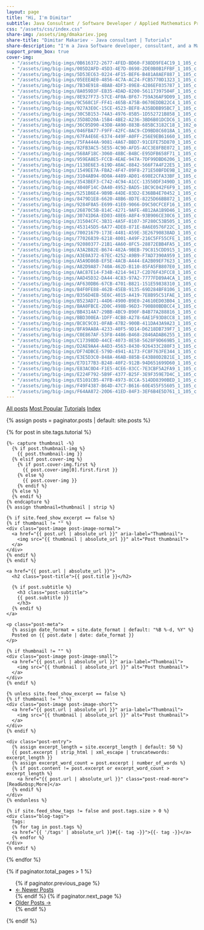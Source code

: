 ```yaml
---
layout: page
title: "Hi, I'm Dimitar"
subtitle: Java Consultant / Software Developer / Applied Mathematics Practitioner  
css: "/assets/css/index.css"
share-img: /assets/img/dmakariev.jpeg
share-title: "Dimitar Makariev - Java consultant | Tutorials"
share-description: "I'm a Java Software developer, consultant, and a Master of Science in Applied Mathematics from Sofia University. I have been professionally writing software since 1999."
support_promo_box: true
cover-img:
  - "/assets/img/big-imgs/0B616372-2677-4FED-BD60-F38DD9FE4C19_1_105_c.jpeg" : ""
  - "/assets/img/big-imgs/005D2AFD-45D3-4E7D-8698-2DE0B0B1FFBF_1_105_c.jpeg" : ""
  - "/assets/img/big-imgs/5D53EC63-0224-4F15-BEF6-B481A8AEF887_1_105_c.jpeg" : ""
  - "/assets/img/big-imgs/05EEEAE0-4856-4C7A-AC24-FCB5770D1323_1_105_c.jpeg" : ""
  - "/assets/img/big-imgs/7B34E918-4BA8-4DF3-89E8-4286EF035787_1_105_c.jpeg" : ""
  - "/assets/img/big-imgs/8A059D3F-EB35-4DAD-8200-56117397504F_1_105_c.jpeg" : ""
  - "/assets/img/big-imgs/8E927F73-57CE-4F0A-BF67-759A36AF9D09_1_105_c.jpeg" : ""
  - "/assets/img/big-imgs/9C568C1F-FF41-465B-A75B-0670EDDB22C4_1_105_c.jpeg" : "" 
  - "/assets/img/big-imgs/027A3E0C-15CE-4523-BEF8-A35BDBB95BC7_1_105_c.jpeg" : ""
  - "/assets/img/big-imgs/30C5B153-74A3-4976-85B5-1D552721B858_1_105_c.jpeg" : ""
  - "/assets/img/big-imgs/35D8D20A-15B4-4BE2-A236-3BD6B01DCDC6_1_105_c.jpeg" : ""
  - "/assets/img/big-imgs/36C05D90-43D8-4A90-883B-685BC3182C18_1_102_o.jpeg" : ""
  - "/assets/img/big-imgs/046FBA77-F9FF-42FC-8AC9-CD9BD8C6018A_1_105_c.jpeg" : ""
  - "/assets/img/big-imgs/67FA4E6E-6374-449F-A0FF-256E9EB61660_1_105_c.jpeg" : ""
  - "/assets/img/big-imgs/75FA444A-9081-4A67-BBD7-91CEFE75D870_1_105_c.jpeg" : ""
  - "/assets/img/big-imgs/82FB3AC5-5E55-4C90-AFD5-ACC3E8FBE072_1_105_c.jpeg" : ""
  - "/assets/img/big-imgs/568AF18C-3060-48BC-B4BC-E95DFB658F71_1_105_c.jpeg" : "" 
  - "/assets/img/big-imgs/959EA8E5-FCCB-4EAE-947A-7DF99DBD6206_1_105_c.jpeg" : ""
  - "/assets/img/big-imgs/1138E6E3-619D-40AC-8842-566F7A4F22E5_1_105_c.jpeg" : ""  
  - "/assets/img/big-imgs/1549EE7A-FBA2-4F47-89F8-271E50BFDE9B_1_102_o.jpeg" : ""  
  - "/assets/img/big-imgs/3104AB94-0D0A-4489-AD01-698E2CFA33BF_1_105_c.jpeg" : ""  
  - "/assets/img/big-imgs/3543BEF3-C742-4C94-A1CC-13550DF3490D_1_105_c.jpeg" : ""  
  - "/assets/img/big-imgs/4040F14C-DA40-4952-BAD5-1BC9C042F6F9_1_105_c.jpeg" : ""  
  - "/assets/img/big-imgs/5251B6E4-9B9B-44DE-83D2-E36BB4E70452_1_105_c.jpeg" : ""  
  - "/assets/img/big-imgs/8479D1E8-6620-48B6-8D7E-8225D66BB872_1_105_c.jpeg" : ""  
  - "/assets/img/big-imgs/9284F8A5-E699-41E0-9066-D9C50CFCEF16_1_105_c.jpeg" : ""  
  - "/assets/img/big-imgs/26870C5B-814C-4271-9AFE-4B12AA1B9D46_1_105_c.jpeg" : ""
  - "/assets/img/big-imgs/30741D6A-ED03-48E6-A8F4-93B906CE30C6_1_105_c.jpeg" : ""  
  - "/assets/img/big-imgs/31504CFC-3B31-4A5F-8107-3F280C53B505_1_105_c.jpeg" : ""  
  - "/assets/img/big-imgs/453145D5-6A77-4DE8-871E-8A6E0576F22C_1_105_c.jpeg" : ""  
  - "/assets/img/big-imgs/70021679-173E-4481-A59E-3E26790838AD_1_105_c.jpeg" : ""  
  - "/assets/img/big-imgs/77026839-6218-4001-A49F-216C5FF55CFE_1_105_c.jpeg" : ""
  - "/assets/img/big-imgs/92080377-21B1-4A60-8FC5-28872EBB4FA5_1_105_c.jpeg" : ""  
  - "/assets/img/big-imgs/A3A2B82E-B674-482A-9BEB-79C815CDD915_1_105_c.jpeg" : ""  
  - "/assets/img/big-imgs/A3E0A372-67EC-4252-A9B9-F7AD7390A959_1_105_c.jpeg" : ""  
  - "/assets/img/big-imgs/A5A9D86B-EF5E-4ACB-A444-EA2B09EF7623_1_105_c.jpeg" : ""  
  - "/assets/img/big-imgs/A82D9A87-740A-462D-B110-85FA5FB807E0_1_105_c.jpeg" : ""
  - "/assets/img/big-imgs/AAC87E14-F34B-4214-9417-C2D76F43FCC8_1_105_c.jpeg" : ""  
  - "/assets/img/big-imgs/AAD45D32-DA44-4C83-97A2-7777FD89A4CA_1_105_c.jpeg" : ""  
  - "/assets/img/big-imgs/AF630DB6-67CB-4701-B821-151E59838310_1_105_c.jpeg" : ""  
  - "/assets/img/big-imgs/B4F0FE88-462B-45EB-9135-69D284BF8106_1_105_c.jpeg" : ""  
  - "/assets/img/big-imgs/B356D4EB-5E6C-4015-A419-7E8B95C51FAE_1_105_c.jpeg" : ""  
  - "/assets/img/big-imgs/B523AD71-44D6-4900-B9E0-24610ED03B04_1_105_c.jpeg" : ""  
  - "/assets/img/big-imgs/BAA0FBCE-2D0C-498B-96D3-790B80BDBCC4_1_105_c.jpeg" : ""  
  - "/assets/img/big-imgs/BB4314A7-29BB-4BC9-B90F-B4B77A288816_1_105_c.jpeg" : ""  
  - "/assets/img/big-imgs/BBD300EA-1DFF-4CB8-A278-6AE1F93D8CC8_1_105_c.jpeg" : ""
  - "/assets/img/big-imgs/BC8C9C01-0FAB-47B2-900B-411DA43A9A23_1_105_c.jpeg" : ""  
  - "/assets/img/big-imgs/BFA9AA8A-4233-40F5-9D14-D6218DB739F7_1_105_c.jpeg" : ""  
  - "/assets/img/big-imgs/C0E867AF-53F8-4486-B468-2846ADAB6255_1_105_c.jpeg" : ""  
  - "/assets/img/big-imgs/C17398DD-44CE-4073-8E58-5628F9D669B5_1_105_c.jpeg" : ""  
  - "/assets/img/big-imgs/D2AE9AA4-A4D3-4563-8430-926433C280F3_1_105_c.jpeg" : ""  
  - "/assets/img/big-imgs/DF74DBCE-579D-4941-A173-FC8F763FE344_1_105_c.jpeg" : ""  
  - "/assets/img/big-imgs/E3E5D3C0-848A-46AB-885B-E43B80D2B21E_1_105_c.jpeg" : ""  
  - "/assets/img/big-imgs/E7D177B3-B248-40F2-912B-94D651699D60_1_105_c.jpeg" : ""  
  - "/assets/img/big-imgs/E83AC0D4-F1E5-4CE6-83CC-7E3CBF5A2FA9_1_105_c.jpeg" : ""
  - "/assets/img/big-imgs/E224F792-5B9F-4377-B25F-3E9F359E7D4C_1_105_c.jpeg" : ""  
  - "/assets/img/big-imgs/E5101CB5-47FB-4973-8CCA-514DD8390BED_1_105_c.jpeg" : ""    
  - "/assets/img/big-imgs/F49F4387-B64D-47C7-B616-60E455F55605_1_105_c.jpeg" : ""  
  - "/assets/img/big-imgs/F64AA872-20D6-41ED-84F3-3EF6B4E5D761_1_105_c.jpeg" : ""               
---
```


<div class="list-filters">
  <a href="/" class="list-filter">All posts</a>
  <a href="/popular" class="list-filter">Most Popular</a>
  <a href="/tutorials" class="list-filter filter-selected">Tutorials</a>
  <a href="/tags" class="list-filter">Index</a>
</div>

{% assign posts = paginator.posts | default: site.posts %}

<div class="posts-list">
  {% for post in site.tags.tutorial %}
  <article class="post-preview">

    {%- capture thumbnail -%}
      {% if post.thumbnail-img %}
        {{ post.thumbnail-img }}
      {% elsif post.cover-img %}
        {% if post.cover-img.first %}
          {{ post.cover-img[0].first.first }}
        {% else %}
          {{ post.cover-img }}
        {% endif %}
      {% else %}
      {% endif %}
    {% endcapture %}
    {% assign thumbnail=thumbnail | strip %}

    {% if site.feed_show_excerpt == false %}
    {% if thumbnail != "" %}
    <div class="post-image post-image-normal">
      <a href="{{ post.url | absolute_url }}" aria-label="Thumbnail">
        <img src="{{ thumbnail | absolute_url }}" alt="Post thumbnail">
      </a>
    </div>
    {% endif %}
    {% endif %}

    <a href="{{ post.url | absolute_url }}">
      <h2 class="post-title">{{ post.title }}</h2>

      {% if post.subtitle %}
        <h3 class="post-subtitle">
        {{ post.subtitle }}
        </h3>
      {% endif %}
    </a>

    <p class="post-meta">
      {% assign date_format = site.date_format | default: "%B %-d, %Y" %}
      Posted on {{ post.date | date: date_format }}
    </p>

    {% if thumbnail != "" %}
    <div class="post-image post-image-small">
      <a href="{{ post.url | absolute_url }}" aria-label="Thumbnail">
        <img src="{{ thumbnail | absolute_url }}" alt="Post thumbnail">
      </a>
    </div>
    {% endif %}

    {% unless site.feed_show_excerpt == false %}
    {% if thumbnail != "" %}
    <div class="post-image post-image-short">
      <a href="{{ post.url | absolute_url }}" aria-label="Thumbnail">
        <img src="{{ thumbnail | absolute_url }}" alt="Post thumbnail">
      </a>
    </div>
    {% endif %}

    <div class="post-entry">
      {% assign excerpt_length = site.excerpt_length | default: 50 %}
      {{ post.excerpt | strip_html | xml_escape | truncatewords: excerpt_length }}
      {% assign excerpt_word_count = post.excerpt | number_of_words %}
      {% if post.content != post.excerpt or excerpt_word_count > excerpt_length %}
        <a href="{{ post.url | absolute_url }}" class="post-read-more">[Read&nbsp;More]</a>
      {% endif %}
    </div>
    {% endunless %}

    {% if site.feed_show_tags != false and post.tags.size > 0 %}
    <div class="blog-tags">
      Tags:
      {% for tag in post.tags %}
      <a href="{{ '/tags' | absolute_url }}#{{- tag -}}">{{- tag -}}</a>
      {% endfor %}
    </div>
    {% endif %}

   </article>
  {% endfor %}
</div>

{% if paginator.total_pages > 1 %}
<ul class="pagination main-pager">
  {% if paginator.previous_page %}
  <li class="page-item previous">
    <a class="page-link" href="{{ paginator.previous_page_path | absolute_url }}">&larr; Newer Posts</a>
  </li>
  {% endif %}
  {% if paginator.next_page %}
  <li class="page-item next">
    <a class="page-link" href="{{ paginator.next_page_path | absolute_url }}">Older Posts &rarr;</a>
  </li>
  {% endif %}
</ul>
{% endif %}

